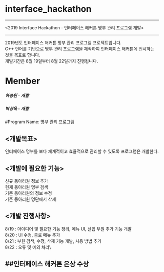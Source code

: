 # interface_hackathon

***
<2019 Interface Hackathon - 인터페이스 해커톤 명부 관리 프로그램 개발>
***

2019년도 인터페이스 해커톤 명부 관리 프로그램 프로젝트입니다.\
C++ 언어를 기반으로 명부 관리 프로그램을 제작하여 인터페이스 해커톤에 전시하는 것을 목표로 합니다.\
개발기간은 8월 19일부터 8월 22일까지 진행됩니다.

# Member
##### 하승원 - 개발
##### 박상욱 - 개발 

#Program Name: 명부 관리 프로그램

<개발목표>
----------
인터페이스 명부를 보다 체계적이고 효율적으로 관리할 수 있도록 프로그램은 개발한다.

<개발에 필요한 기능>
--------------------
신규 동아리원 정보 추가\
현재 동아리원 명부 검색\
기존 동아리원의 정보 수정\
기존 동아리원 명단에서 삭제

<개발 진행사항>
---------------
8/19 : 아이디어 및 필요한 기능 정리, 메뉴 UI, 신입 부원 추가 기능 개발\
8/20 : UI 수정, 종료 메뉴 추가\
8/21 : 부원 검색, 수정, 삭제 기능 개발, 사용 방법 추가\
8/22 : 오류 및 예외 처리\

##인터페이스 해커톤 은상 수상
-----------------------------
